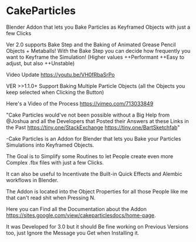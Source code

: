 # CakeParticles
Blender Addon that lets you Bake Particles as Keyframed Objects with just a few Clicks

Ver 2.0 supports Bake Step and the Baking of Animated Grease Pencil Objects + Metaballs!
With the Bake Step you can decide how frequently you want to Keyframe the Simulation!
(Higher values ++Performant ++Easy to adjust, but also ++Unstable)

Video Update
https://youtu.be/VH0fRbaSrPo

VER >>1.1.0+ Support Baking Multiple Particle Objects (all the Objects you keep selected when Clicking the Button)

Here's a Video of the Process
https://vimeo.com/713033849

"Cake Particles would've not been possible without a Big Help from @Joshua and all the Developers that Posted their Answers at these Links in the Past https://tiny.one/StackExchange https://tiny.one/BartSketchfab"

-Cake Particles is an Addon for Blender that lets you Bake your Particles Simulations into Keyframed Objects.

The Goal is to Simplify some Routines to let People create even more Complex .fbx files with just a few Clicks.

It can also be useful to Incentivate the Built-in Quick Effects and Alembic workflows in Blender.

The Addon is located into the Object Properties for all those People like me that can't read shit when Pressing N.

Here you can Find all the Documentation about the Addon https://sites.google.com/view/cakeparticlesdocs/home-page.

It was Developed for 3.0 but it should Be fine working on Previous Versions too, 
just Ignore the Message you Get when Installing it.

